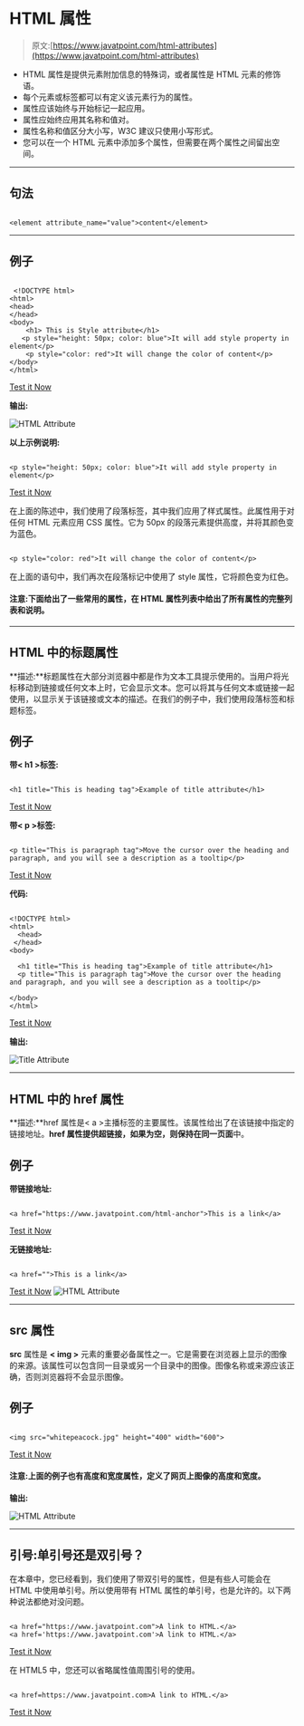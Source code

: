 # HTML 属性

> 原文:[https://www.javatpoint.com/html-attributes](https://www.javatpoint.com/html-attributes)

*   HTML 属性是提供元素附加信息的特殊词，或者属性是 HTML 元素的修饰语。
*   每个元素或标签都可以有定义该元素行为的属性。
*   属性应该始终与开始标记一起应用。
*   属性应始终应用其名称和值对。
*   属性名称和值区分大小写，W3C 建议只使用小写形式。
*   您可以在一个 HTML 元素中添加多个属性，但需要在两个属性之间留出空间。

* * *

## 句法

```

<element attribute_name="value">content</element>

```

* * *

## 例子

```

 <!DOCTYPE html>
<html>
<head>
</head>
<body>
    <h1> This is Style attribute</h1>
   <p style="height: 50px; color: blue">It will add style property in element</p>
    <p style="color: red">It will change the color of content</p>
</body>
</html>

```

[Test it Now](https://www.javatpoint.com/oprweb/test.jsp?filename=htmlattributes)

**输出:**

![HTML Attribute](img/366f226e467ea0fa3f84a7ab5efbc4f7.png)

**以上示例说明:**

```

<p style="height: 50px; color: blue">It will add style property in element</p>

```

[Test it Now](https://www.javatpoint.com/oprweb/test.jsp?filename=htmlattributes1)

在上面的陈述中，我们使用了段落标签，其中我们应用了样式属性。此属性用于对任何 HTML 元素应用 CSS 属性。它为 50px 的段落元素提供高度，并将其颜色变为蓝色。

```

<p style="color: red">It will change the color of content</p>

```

在上面的语句中，我们再次在段落标记中使用了 style 属性，它将颜色变为红色。

#### 注意:下面给出了一些常用的属性，在 HTML 属性列表中给出了所有属性的完整列表和说明。

* * *

## HTML 中的标题属性

**描述:**标题属性在大部分浏览器中都是作为文本工具提示使用的。当用户将光标移动到链接或任何文本上时，它会显示文本。您可以将其与任何文本或链接一起使用，以显示关于该链接或文本的描述。在我们的例子中，我们使用段落标签和标题标签。

## 例子

**带< h1 >标签:**

```

<h1 title="This is heading tag">Example of title attribute</h1>

```

[Test it Now](https://www.javatpoint.com/oprweb/test.jsp?filename=htmlattributes2)

**带< p >标签:**

```

<p title="This is paragraph tag">Move the cursor over the heading and paragraph, and you will see a description as a tooltip</p>

```

[Test it Now](https://www.javatpoint.com/oprweb/test.jsp?filename=htmlattributes3)

**代码:**

```

<!DOCTYPE html>
<html>
  <head>
 </head>
<body>

  <h1 title="This is heading tag">Example of title attribute</h1>
  <p title="This is paragraph tag">Move the cursor over the heading and paragraph, and you will see a description as a tooltip</p>

</body>
</html>

```

[Test it Now](https://www.javatpoint.com/oprweb/test.jsp?filename=htmlattributes4)

**输出:**

![Title Attribute](img/e0971f5f022786d6d833779217ca550d.png)

* * *

## HTML 中的 href 属性

**描述:**href 属性是< a >主播标签的主要属性。该属性给出了在该链接中指定的链接地址。**href 属性提供超链接，如果为空，则保持在同一页面**中。

## 例子

**带链接地址:**

```

<a href="https://www.javatpoint.com/html-anchor">This is a link</a>

```

[Test it Now](https://www.javatpoint.com/oprweb/test.jsp?filename=htmlattributes5)

**无链接地址:**

```

<a href="">This is a link</a>

```

[Test it Now](https://www.javatpoint.com/oprweb/test.jsp?filename=htmlattributes6) ![HTML Attribute](img/4a205fef225b24a9c5727e17dc3b73e4.png)

* * *

## src 属性

**src** 属性是 **< img >** 元素的重要必备属性之一。它是需要在浏览器上显示的图像的来源。该属性可以包含同一目录或另一个目录中的图像。图像名称或来源应该正确，否则浏览器将不会显示图像。

## 例子

```

<img src="whitepeacock.jpg" height="400" width="600">

```

[Test it Now](https://www.javatpoint.com/oprweb/test.jsp?filename=htmlattributes8)

#### 注意:上面的例子也有高度和宽度属性，定义了网页上图像的高度和宽度。

**输出:**

![HTML Attribute](img/676ca6e9425a16a0be60a3048a67b7b0.png)

* * *

## 引号:单引号还是双引号？

在本章中，您已经看到，我们使用了带双引号的属性，但是有些人可能会在 HTML 中使用单引号。所以使用带有 HTML 属性的单引号，也是允许的。以下两种说法都绝对没问题。

```

<a href="https://www.javatpoint.com">A link to HTML.</a>
<a href='https://www.javatpoint.com'>A link to HTML.</a>

```

[Test it Now](https://www.javatpoint.com/oprweb/test.jsp?filename=htmlattributes10)

在 HTML5 中，您还可以省略属性值周围引号的使用。

```

<a href=https://www.javatpoint.com>A link to HTML.</a>

```

[Test it Now](https://www.javatpoint.com/oprweb/test.jsp?filename=htmlattributes11)